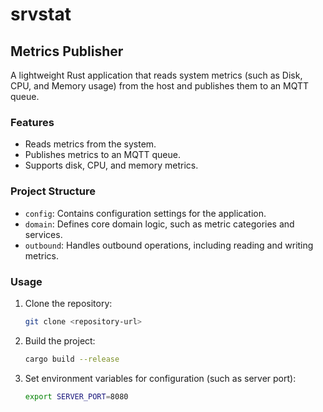 # srvstat

## Metrics Publisher

A lightweight Rust application that reads system metrics (such as Disk, CPU, and Memory usage) from the host and publishes them to an MQTT queue.

### Features

- Reads metrics from the system.
- Publishes metrics to an MQTT queue.
- Supports disk, CPU, and memory metrics.

### Project Structure

- `config`: Contains configuration settings for the application.
- `domain`: Defines core domain logic, such as metric categories and services.
- `outbound`: Handles outbound operations, including reading and writing metrics.

### Usage

1. Clone the repository:
    ```bash
    git clone <repository-url>
    ```

2. Build the project:
    ```bash
    cargo build --release
    ```

3. Set environment variables for configuration (such as server port):
    ```bash
    export SERVER_PORT=8080

